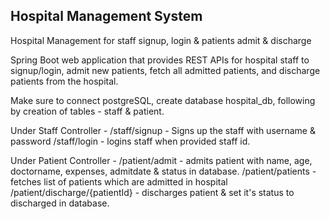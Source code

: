 ## **Hospital Management System**

Hospital Management for staff signup, login & patients admit & discharge

Spring Boot web application that provides REST APIs for hospital staff to signup/login, admit new patients, fetch all admitted patients, and discharge patients from the hospital.

Make sure to connect postgreSQL, create database hospital_db, following by creation of tables - staff & patient.

Under Staff Controller - /staff/signup - Signs up the staff with username & password /staff/login - logins staff when provided staff id.

Under Patient Controller - /patient/admit - admits patient with name, age, doctorname, expenses, admitdate & status in database. /patient/patients - fetches list of patients which are admitted in hospital /patient/discharge/{patientId} - discharges patient & set it's status to discharged in database.
